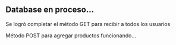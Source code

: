 ## Database en proceso...

Se logró completar el método GET para recibir a todos los usuarios

Método POST para agregar productos funcionando...
    
